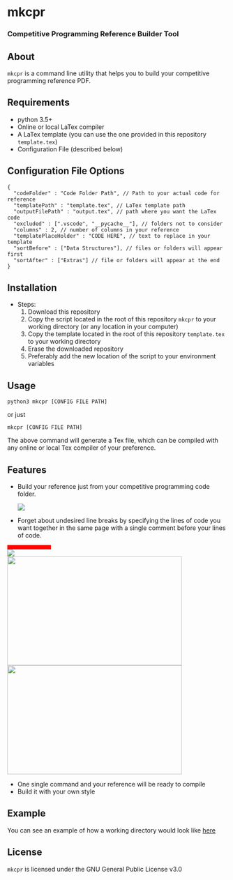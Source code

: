 
# mkcpr

### Competitive Programming Reference Builder Tool

## About

```mkcpr``` is a command line utility that helps you to build your competitive programming reference PDF.

## Requirements

- python 3.5+
- Online or local LaTex compiler
- A LaTex template (you can use the one provided in this repository ```template.tex```)
- Configuration File (described below)

## Configuration File Options

```jsonc
{
  "codeFolder" : "Code Folder Path", // Path to your actual code for reference
  "templatePath" : "template.tex", // LaTex template path
  "outputFilePath" : "output.tex", // path where you want the LaTex code
  "excluded" : [".vscode", "__pycache__"], // folders not to consider
  "columns" : 2, // number of columns in your reference
  "templatePlaceHolder" : "CODE HERE", // text to replace in your template
  "sortBefore" : ["Data Structures"], // files or folders will appear first
  "sortAfter" : ["Extras"] // file or folders will appear at the end
}
```

## Installation

- Steps:
  1. Download this repository
  2. Copy the script located in the root of this repository ```mkcpr``` to your working directory (or any location in your computer)
  3. Copy the template located in the root of this repository ```template.tex``` to your working directory
  3. Erase the downloaded repository
  4. Preferably add the new location of the script to your environment variables

## Usage

```shell
python3 mkcpr [CONFIG FILE PATH]
```
or just

```shell
mkcpr [CONFIG FILE PATH]
```

The above command will generate a Tex file, which can be compiled with any online or local Tex compiler of your preference.

## Features
- Build your reference just from your competitive programming code folder.

  <img src="https://codeforces.com/predownloaded/43/53/4353216697913b06f2909ee25b7d7fe586133501.png"/>

- Forget about undesired line breaks by specifying the lines of code you want together in the same page with a single comment before your lines of code.


<div>
  <div style="width: 100px; height: 10px; background: red;"></div>
  <img src="https://codeforces.com/predownloaded/29/ea/29ea463f8ac652c6bb5fa20fc1c7690546479333.png"/>
</div>

<div>
  <img src="https://codeforces.com/predownloaded/a1/4f/a14f0a93f62f3afb7d3519779c18d7e991948ed7.png" width="400" height="250"/>
  <img src="https://codeforces.com/predownloaded/f6/1e/f61ec142697979d7ebb5b3ec715e2856ebc2faaf.png" width="400" height="250"/>
</div>

- One single command and your reference will be ready to compile
- Build it with your own style

## Example

You can see an example of how a working directory would look like [here](https://github.com/searleser97/competitive-programming-reference)

## License

```mkcpr``` is licensed under the GNU General Public License v3.0